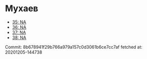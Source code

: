 # Мухаев
- [35: NA](35.md)
- [36: NA](36.md)
- [37: NA](37.md)
- [38: NA](38.md)

Commit: 8b678941f29b766a979a157c0d3061b6ce7cc7af
 fetched at: 20201205-144738
